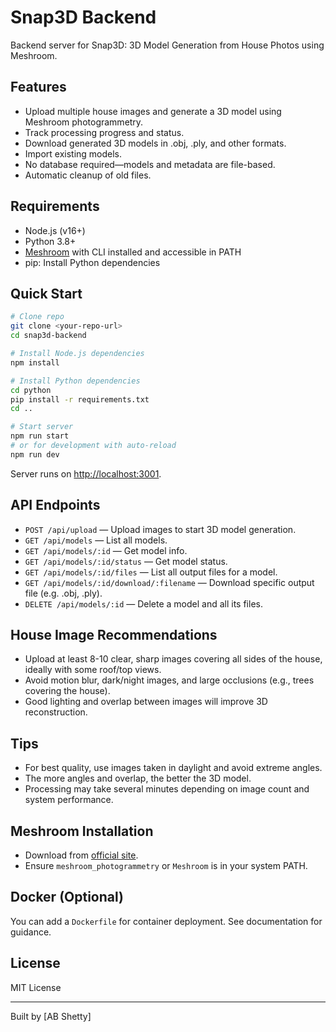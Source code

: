 # Snap3D Backend

Backend server for Snap3D: 3D Model Generation from House Photos using Meshroom.

## Features

- Upload multiple house images and generate a 3D model using Meshroom photogrammetry.
- Track processing progress and status.
- Download generated 3D models in .obj, .ply, and other formats.
- Import existing models.
- No database required—models and metadata are file-based.
- Automatic cleanup of old files.

## Requirements

- Node.js (v16+)
- Python 3.8+
- [Meshroom](https://alicevision.org/#meshroom) with CLI installed and accessible in PATH
- pip: Install Python dependencies

## Quick Start

```bash
# Clone repo
git clone <your-repo-url>
cd snap3d-backend

# Install Node.js dependencies
npm install

# Install Python dependencies
cd python
pip install -r requirements.txt
cd ..

# Start server
npm run start
# or for development with auto-reload
npm run dev
```

Server runs on [http://localhost:3001](http://localhost:3001).

## API Endpoints

- `POST /api/upload` — Upload images to start 3D model generation.
- `GET /api/models` — List all models.
- `GET /api/models/:id` — Get model info.
- `GET /api/models/:id/status` — Get model status.
- `GET /api/models/:id/files` — List all output files for a model.
- `GET /api/models/:id/download/:filename` — Download specific output file (e.g. .obj, .ply).
- `DELETE /api/models/:id` — Delete a model and all its files.

## House Image Recommendations

- Upload at least 8-10 clear, sharp images covering all sides of the house, ideally with some roof/top views.
- Avoid motion blur, dark/night images, and large occlusions (e.g., trees covering the house).
- Good lighting and overlap between images will improve 3D reconstruction.

## Tips

- For best quality, use images taken in daylight and avoid extreme angles.
- The more angles and overlap, the better the 3D model.
- Processing may take several minutes depending on image count and system performance.

## Meshroom Installation

- Download from [official site](https://alicevision.org/#meshroom).
- Ensure `meshroom_photogrammetry` or `Meshroom` is in your system PATH.

## Docker (Optional)

You can add a `Dockerfile` for container deployment. See documentation for guidance.

## License

MIT License

---

Built by [AB Shetty]